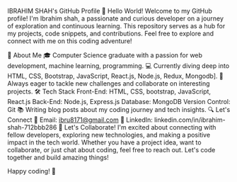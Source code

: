 IBRAHIM SHAH's GitHub Profile
👋 Hello World!
Welcome to my GitHub profile! I'm Ibrahim shah, a passionate and curious developer on a journey of exploration and continuous learning. This repository serves as a hub for my projects, code snippets, and contributions. Feel free to explore and connect with me on this coding adventure!

🌱 About Me
🎓 Computer Science graduate with a passion for web development, machine learning, programming.
💻 Currently diving deep into HTML, CSS, Bootstrap, JavaScript, React.js, Node.js, Redux, Mongodb].
🚀 Always eager to tackle new challenges and collaborate on interesting projects.
🛠️ Tech Stack
Front-End: HTML, CSS, bootstrap, JavaScript, React.js
Back-End: Node.js, Express.js
Database: MongoDB
Version Control: Git
📚 Writing blog posts about my coding journey and tech insights.
🔍 Let's Connect
📧 Email: ibru8171@gmail.com
💼 LinkedIn: linkedin.com/in/ibrahim-shah-712bbb286
🤝 Let's Collaborate!
I'm excited about connecting with fellow developers, exploring new technologies, and making a positive impact in the tech world. Whether you have a project idea, want to collaborate, or just chat about coding, feel free to reach out. Let's code together and build amazing things!

Happy coding! 🚀
